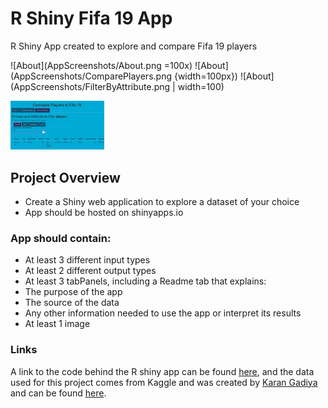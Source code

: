 # R Shiny Fifa 19 App
R Shiny App created to explore and compare Fifa 19 players

![About](AppScreenshots/About.png =100x)
![About](AppScreenshots/ComparePlayers.png {width=100px})
![About](AppScreenshots/FilterByAttribute.png | width=100)

<img src="AppScreenshots/FilterByAttribute.png" width="150">

## Project Overview
- Create a Shiny web application to explore a dataset of your choice
- App should be hosted on shinyapps.io

### App should contain:
- At least 3 different input types
- At least 2 different output types
- At least 3 tabPanels, including a Readme tab that explains:
- The purpose of the app
- The source of the data
- Any other information needed to use the app or interpret its results
- At least 1 image

### Links
A link to the code behind the R shiny app can be found [here](/R_Shiny_Assignment/app.R), and the data used for this project comes from Kaggle and was created by [Karan Gadiya](https://www.kaggle.com/karangadiya) and can be found [here](https://www.kaggle.com/karangadiya/fifa19).
